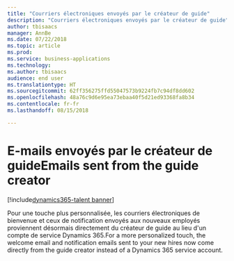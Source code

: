 ```yaml
---
title: "Courriers électroniques envoyés par le créateur de guide"
description: "Courriers électroniques envoyés par le créateur de guide"
author: tbisaacs
manager: AnnBe
ms.date: 07/22/2018
ms.topic: article
ms.prod: 
ms.service: business-applications
ms.technology: 
ms.author: tbisaacs
audience: end user
ms.translationtype: HT
ms.sourcegitcommit: 62ff356275ffd55047573b9224fb7c94df8dd602
ms.openlocfilehash: 48a76c9d6e95ea73ebaa40f5d21ed93368fa8b34
ms.contentlocale: fr-fr
ms.lasthandoff: 08/15/2018

---
```


#  <a name="emails-sent-from-the-guide-creator"></a><span data-ttu-id="4e03e-103">E-mails envoyés par le créateur de guide</span><span class="sxs-lookup"><span data-stu-id="4e03e-103">Emails sent from the guide creator</span></span> 

[!include[dynamics365-talent banner](../../includes/dynamics365-talent.md)]



<span data-ttu-id="4e03e-104">Pour une touche plus personnalisée, les courriers électroniques de bienvenue et ceux de notification envoyés aux nouveaux employés proviennent désormais directement du créateur de guide au lieu d'un compte de service Dynamics 365.</span><span class="sxs-lookup"><span data-stu-id="4e03e-104">For a more personalized touch, the welcome email and notification emails sent to your new hires now come directly from the guide creator instead of a Dynamics 365 service account.</span></span> 

